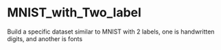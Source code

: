 # MNIST_with_Two_label
Build a specific dataset similar to MNIST with 2 labels, one is handwritten digits, and another is fonts
